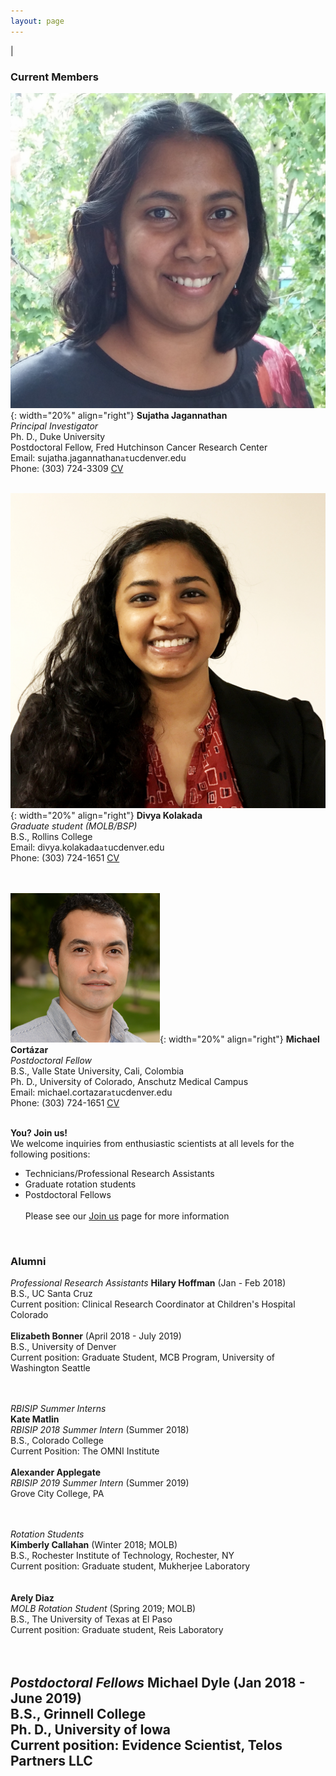 ```yaml
---
layout: page
---
```

|

### Current Members
      
      
![Suja Jagannathan](/img/SJ_photo_for_flyer.jpg){: width="20%" align="right"}
**Sujatha Jagannathan**  
*Principal Investigator*  
Ph. D., Duke University    
Postdoctoral Fellow, Fred Hutchinson Cancer Research Center  
Email: sujatha.jagannathan`at`ucdenver.edu  
Phone: (303) 724-3309
<a href="/docs/jagannathan-cv.pdf">CV</a>&nbsp;
<a href="http://scholar.google.com/citations?user=AhRVE-MAAAAJ" target="new"><i class="ai ai-google-scholar-square ai-fw"></i></a>&nbsp; 
<a href="http://twitter.com/RNA_biologist" target="new"><i class="fa fa-twitter fa-fw"></i></a>  
<br />

![Divya Kolakada](/img/divya-kolakada.jpg){: width="20%" align="right"}
**Divya Kolakada**  
*Graduate student (MOLB/BSP)*  
B.S., Rollins College   
Email: divya.kolakada`at`ucdenver.edu  
Phone: (303) 724-1651
<a href="/docs/kolakada_resume.pdf">CV</a>&nbsp;  
<br />
<br />

![Michael Cortázar](/img/cortazar.png){: width="20%" align="right"}
**Michael Cortázar**  
*Postdoctoral Fellow*  
B.S., Valle State University, Cali, Colombia  
Ph. D., University of Colorado, Anschutz Medical Campus  
Email: michael.cortazar`at`ucdenver.edu  
Phone: (303) 724-1651
<a href="/docs/cortazar-resume.pdf">CV</a>&nbsp;  
<br />


**You? Join us!**  
We welcome inquiries from enthusiastic scientists at all levels for the following positions:
- Technicians/Professional Research Assistants  
- Graduate rotation students
- Postdoctoral Fellows  
<br>Please see our [Join us](https://jagannathan-lab.github.io/joinus/) page for more information  
<br />

### Alumni
*Professional Research Assistants*
**Hilary Hoffman**  (Jan - Feb 2018)   
B.S., UC Santa Cruz     
Current position: Clinical Research Coordinator at Children's Hospital Colorado
<br />  
**Elizabeth Bonner**  (April 2018 - July 2019)   
B.S., University of Denver    
Current position: Graduate Student, MCB Program, University of Washington Seattle   
<br />
<br />   

*RBISIP Summer Interns*   
**Kate Matlin**  
*RBISIP 2018 Summer Intern* (Summer 2018)  
B.S., Colorado College   
Current Position: The OMNI Institute
<br />  
**Alexander Applegate**  
*RBISIP 2019 Summer Intern* (Summer 2019)  
Grove City College, PA   
<br />
<br />

*Rotation Students*   
**Kimberly Callahan** (Winter 2018; MOLB)   
B.S., Rochester Institute of Technology, Rochester, NY   
Current position: Graduate student, Mukherjee Laboratory  
<br />  
**Arely Diaz**  
*MOLB Rotation Student*  (Spring 2019; MOLB)  
B.S., The University of Texas at El Paso   
Current position: Graduate student, Reis Laboratory
<br />  
<br />

*Postdoctoral Fellows* 
**Michael Dyle**  (Jan 2018 - June 2019)  
B.S., Grinnell College  
Ph. D., University of Iowa  
Current position: Evidence Scientist, Telos Partners LLC
<br />  
---
